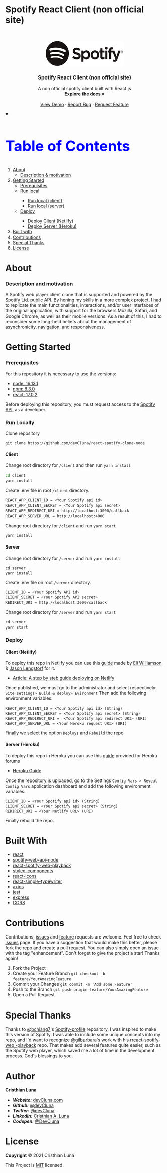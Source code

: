 # Spotify React Client (non official site)
<!-- PROJECT LOGO -->
<br />
<p align="center">
  <a href="https://developer.spotify.com/documentation/web-api">
    <img src="/client/src/assets/logos/01_RGB/Spotify_Logo_RGB_Black.png" alt="Logo" width="250" height="80">
  </a>
  
  <h3 align="center">Spotify React Client (non official site)</h3>

  <p align="center">
    A non official spotify client built with React.js
    <br />
    <a href="https://github.com/TribilinYT/react-spotify-clone-node"><strong>Explore the docs »</strong></a>
    <br />
    <br />
    <a href="https://spotify-client.netlify.app">View Demo</a>
    ·
    <a href="https://github.com/devCluna/react-spotify-clone-node/issues">Report Bug</a>
    ·
    <a href="https://github.com/devCluna/react-spotify-clone-node/issues">Request Feature</a>

  </p>
   
</p>


<!-- TABLE OF CONTENTS -->
<details open="open" >
    <summary><h2 style="color:blue;font-size:46px;">Table of Contents</h2></summary>
  <ol>
    <li>
      <a href="#about">About</a>
      <ul>
        <li><a href="#description-and-motivation">Description & motivation</a></li>
      </ul>
    </li>
    <li>
      <a href="#getting-started">Getting Started</a>
      <ul>
        <li><a href="#prerequisites">Prerequisites</a></li>
        <li><a href="#run-locally">Run local</a></li>
          <ul>
            <li><a href="#client">Run local (client)</a></li>  
            <li><a href="#server">Run local (server)</a></li> 
          </ul>
          <li><a href="#deploy">Deploy</a></li>
          <ul>
            <li><a href="#client-netlify">Deploy Client (Netlify)</a></li>  
            <li><a href="#server-heroku">Deploy Server (Heroku)</a></li> 
          </ul>
      </ul>
    </li>
    <li><a href="#built-with">Built with</a></li>
    <li><a href="#contributions">Contributions</a></li>
    <li><a href="#special-thanks">Special Thanks</a></li>
    <li><a href="#license">License</a></li>
  </ol>
</details>

# About
### Description and motivation
A Spotify web player client clone that is supported and powered by the Spotify Ltd. public API.
By honing my skills in a more complex project, I had to replicate the main functionalities, interactions, and/or user interfaces of the original application, with support for the browsers Mozilla, Safari, and Google Chrome, as well as their mobile versions.
As a result of this, I had to reconsider some long-held beliefs about the management of asynchronicity, navigation, and responsiveness. 

# Getting Started
### Prerequisites
For this repository it is necessary to use the versions:
- [node: 16.13.1](https://awesomeopensource.com/project/elangosundar/awesome-README-templates)
- [npm: 8.3.0](https://github.com/matiassingers/awesome-readme)
- [react: 17.0.2](https://bulldogjob.com/news/449-how-to-write-a-good-readme-for-your-github-project)

Before deploying this repository, you must request access to the [Spotify API](https://developer.spotify.com/dashboard/login), as a developer.

### Run Locally

Clone repository

```git
git clone https://github.com/devCluna/react-spotify-clone-node 
```
  
#### Client

Change root directory for `/client` and then run `yarn install`
  
```sh
cd client
yarn install
```

Create .env file in root `/client` directory.
 
```sh
REACT_APP_CLIENT_ID = <Your Spotify api id>
REACT_APP_CLIENT_SECRET = <Your Spotify api secret>
REACT_APP_REDIRECT_URI = http://localhost:3000/callback
REACT_APP_SERVER_URL = http://localhost:4000
```

Change root directory for `/client` and run `yarn start`

```sh
yarn install
```

#### Server

Change root directory for `/server` and run `yarn install`

```
cd server
yarn install
```
Create .env file on root `/server` directory.

```sh
CLIENT_ID = <Your Spotify API id>
CLIENT_SECRET = <Your Spotify API secret>
REDIRECT_URI = http://localhost:3000/callback
```
Change root directory for `/server` and run `yarn start`

```
cd server
yarn start
```

### Deploy

#### Client (Netlify)
To deploy this repo in Netlify you can use this [guide](https://www.netlify.com/blog/2016/09/29/a-step-by-step-guide-deploying-on-netlify) made by [Eli Williamson](https://www.netlify.com/authors/eli-williamson) & [Jason Lengstorf](https://www.netlify.com/authors/jason-lengstorf) for it.
- [Article: A step by steb guide deploying on Netlify](https://www.netlify.com/blog/2016/09/29/a-step-by-step-guide-deploying-on-netlify)

Once published, we must go to the administrator and select respectively: `Site settings> Build & deploy> Evironment`
Then add the following environment variables:

```
REACT_APP_CLIENT_ID = <Your Spotify api id> (String)
REACT_APP_CLIENT_SECRET = <Your Spotify api secret> (String)
REACT_APP_REDIRECT_URI =  <Your Spotify api redirect URI> (URI)
REACT_APP_SERVER_URL = <Your Heroku request URI> (URI)
```
Finally we select the option `Deploys` and `Rebuild` the repo

#### Server (Heroku)
To deploy this repo in Heroku you can use this [guide](https://devcenter.heroku.com/articles/git) provided for Heroku forums
- [Heroku Guide](https://devcenter.heroku.com/articles/git)

Once the repository is uploaded, go to the Settings `Config Vars > Reveal Config Vars` application dashboard and add the following environment variables:
```
CLIENT_ID = <Your Spotify api id> (String)
CLIENT_SECRET = <Your Spotify api secret> (String)
REDIRECT_URI = <Your Netlify URL> (URI)
```
Finally rebuild the repo.

# Built With

- [react](https://es.reactjs.org)
- [spotify-web-api-node](https://www.npmjs.com/package/spotify-web-api-node)
- [react-spotify-web-playback](https://www.npmjs.com/package/react-spotify-web-playback)
- [styled-components](https://www.npmjs.com/package/styled-components)
- [react-icons](https://www.npmjs.com/package/react-icons)
- [react-simple-typewriter](https://www.npmjs.com/package/react-simple-typewriter)
- [axios](https://www.npmjs.com/package/axios)
- [jest](https://www.npmjs.com/package/jest)
- [express](https://www.npmjs.com/package/express)
- [CORS](https://www.npmjs.com/package/cors)

# Contributions
Contributions, [issues](https://github.com/devCluna/react-spotify-clone-node/issues) and [feature](https://github.com/devCluna/react-spotify-clone-node/issues) requests are welcome. Feel free to check [issues](https://github.com/devCluna/react-spotify-clone-node/issues) page. If you have a suggestion that would make this better, please fork the repo and create a pull request. You can also simply open an issue with the tag "enhancement". Don't forget to give the project a star! Thanks again!
1.	Fork the Project
2.	Create your Feature Branch ``git checkout -b feature/YourAmazingFeature``
3.	Commit your Changes ``git commit -m 'Add some Feature'``
4.	Push to the Branch ``git push origin feature/YourAmazingFeature``
5.	Open a Pull Request

# Special Thanks
Thanks to [@bchiang7](https://github.com/bchiang7)'s [Spotify-profile](https://spotify-profile.herokuapp.com) repository, I was inspired to make this version of Spotify.
I was able to include some unique concepts into my repo, and I'd want to recognize [@gilbarbara](https://github.com/gilbarbara)'s work with his r[react-spotify-web -playback](https://github.com/gilbarbara/react-spotify-web-playback) repo. That makes add several features quite easier, such as the Spotify web player, which saved me a lot of time in the development process. God's blessings to you.

# Author

**Cristhian Luna**
- ***Website:*** [devCluna.com](https://www.devcluna.com)
- ***Github:*** [@devCluna](https://github.com/devCluna)
- ***Twitter:*** [@devCluna](https://twitter.com/DevCLuna)
- ***LinkedIn:*** [Cristhian A. Luna](https://www.linkedin.com/in/devcluna)
- ***Codepen:*** [@DevCluna](https://codepen.io/DevCluna)

# License
**Copyright** © 2021 Cristhian Luna

This Project is [MIT](https://github.com/devCluna/react-spotify-clone-node/blob/master/License) licensed.





